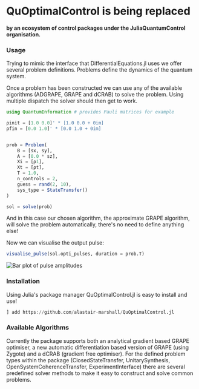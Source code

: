 # QuOptimalControl is being replaced 
**by an ecosystem of control packages under the JuliaQuantumControl organisation.**


### Usage

Trying to mimic the interface that DifferentialEquations.jl uses we offer several problem definitions. Problems define the dynamics of the quantum system.

Once a problem has been constructed we can use any of the available algorithms (ADGRAPE, GRAPE and dCRAB) to solve the problem. Using multiple dispatch the solver should then get to work.

```julia
using QuantumInformation # provides Pauli matrices for example

ρinit = [1.0 0.0]' * [1.0 0.0 + 0im]
ρfin = [0.0 1.0]' * [0.0 1.0 + 0im]


prob = Problem(
    B = [sx, sy],
    A = [0.0 * sz],
    Xi = [ρ1],
    Xt = [ρt],
    T = 1.0,
    n_controls = 2,
    guess = rand(2, 10),
    sys_type = StateTransfer()
)

sol = solve(prob)
```

And in this case our chosen algorithm, the approximate GRAPE algorithm, will solve the problem automatically, there's no need to define anything else!

Now we can visualise the output pulse:

```julia
visualise_pulse(sol.opti_pulses, duration = prob.T)
```

![Bar plot of pulse amplitudes](https://raw.githubusercontent.com/alastair-marshall/QuOptimalControl.jl/master/assets/pulsevis.png "Pulse output")

### Installation

Using Julia's package manager QuOptimalControl.jl is easy to install and use!

```julia
] add https://github.com/alastair-marshall/QuOptimalControl.jl
```


### Available Algorithms

Currently the package supports both an analytical gradient based GRAPE optimiser, a new automatic differentiation based version of GRAPE (using Zygote) and a dCRAB (gradient free optimiser). For the defined problem types within the package (ClosedStateTransfer, UnitarySynthesis, OpenSystemCoherenceTransfer, ExperimentInterface) there are several predefined solver methods to make it easy to construct and solve common problems. 



